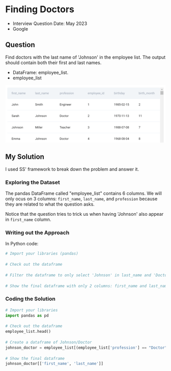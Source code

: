 # Finding Doctors

- Interview Question Date: May 2023
- Google

## Question

Find doctors with the last name of 'Johnson' in the employee list. The output should contain both their first and last names.

- DataFrame: employee_list.
- employee_list

![employee_list](10356.png)

## My Solution

I used SS' framework to break down the problem and answer it.

### Exploring the Dataset

The pandas DataFrame called "employee_list" contains 6 columns. We will only ocus on 3 columns: `first_name`, `last_name`, and `profession` because they are related to what the question asks.

Notice that the question tries to trick us when having 'Johnson' also appear in `first_name` column.

### Writing out the Approach

In Python code:
```python
# Import your libraries (pandas)

# Check out the dataframe

# Filter the dataframe to only select 'Johnson' in last_name and 'Doctor' in profession columns

# Show the final dataframe with only 2 columns: first_name and last_name
```

### Coding the Solution

```python
# Import your libraries
import pandas as pd

# Check out the dataframe
employee_list.head()

# Create a dataframe of Johnson/Doctor
johnson_doctor = employee_list[(employee_list['profession'] == "Doctor") & (employee_list['last_name'] == "Johnson")]

# Show the final dataframe
johnson_doctor[['first_name', 'last_name']]
```